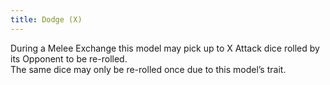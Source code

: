 ```yaml
---
title: Dodge (X)
---
```

During a Melee Exchange this model may pick up to X Attack dice rolled by its Opponent to be re-rolled.  
The same dice may only be re-rolled once due to this model’s trait.
